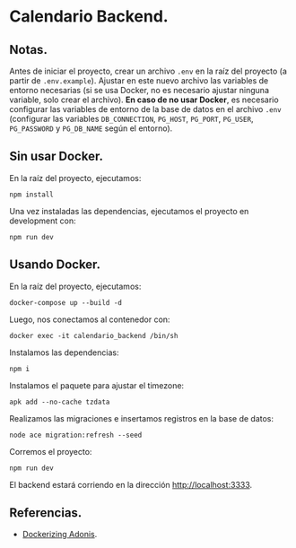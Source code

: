 # Calendario Backend.

## Notas.

Antes de iniciar el proyecto, crear un archivo `.env` en la raíz del proyecto (a partir de `.env.example`). Ajustar en este nuevo archivo las variables de entorno necesarias (si se usa Docker, no es necesario ajustar ninguna variable, solo crear el archivo). **En caso de no usar Docker**, es necesario configurar las variables de entorno de la base de datos en el archivo `.env` (configurar las variables `DB_CONNECTION`, `PG_HOST`, `PG_PORT`, `PG_USER`, `PG_PASSWORD` y `PG_DB_NAME` según el entorno).

## Sin usar Docker.

En la raíz del proyecto, ejecutamos:

`npm install`

Una vez instaladas las dependencias, ejecutamos el proyecto en development con:

`npm run dev`

## Usando Docker.

En la raíz del proyecto, ejecutamos:

`docker-compose up --build -d`

Luego, nos conectamos al contenedor con:

`docker exec -it calendario_backend /bin/sh`

Instalamos las dependencias:

`npm i`

Instalamos el paquete para ajustar el timezone:

`apk add --no-cache tzdata`

Realizamos las migraciones e insertamos registros en la base de datos:

`node ace migration:refresh --seed`

Corremos el proyecto:

`npm run dev`

El backend estará corriendo en la dirección [http://localhost:3333](http://localhost:3333).

## Referencias.

- [Dockerizing Adonis](https://docs.adonisjs.com/cookbooks/dockerizing-adonis).
